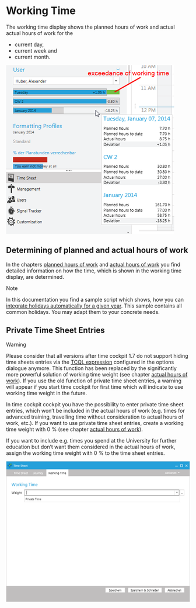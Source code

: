 # Working Time	

The working time display shows the planned hours of work and actual actual hours of work for the

- current day,
- current week and
- current month.

![Working time](images/user-working-time.png "Working time")

## Determining of planned and actual hours of work
In the chapters [planned hours of work](~/doc/data-model/unknown.md) and [actual hours of work](~/doc/data-model/unknown.md) you find detailed information on how the time, which is shown in the working time display, are determined.

> [!NOTE]
In this documentation you find a sample script which shows, how you can [integrate holidays automatically for a given year](~/doc/scripting/add-holidays.md). This sample contains all common holidays. You may adapt them to your concrete needs.

## Private Time Sheet Entries

> [!WARNING]
Please consider that all versions after time cockpit 1.7 do not support hiding time sheets entries via the [TCQL expression](~/doc/tcql/expression-language.md) configured in the options dialogue anymore. This function has been replaced by the significantly more powerful solution of working time weight (see chapter [actual hours of work](~/doc/data-model/unknown.md)). If you use the old function of private time sheet entries, a warning will appear if you start time cockpit for first time which will indicate to use working time weight in the future.

In time cockpit cockpit you have the possibility to enter private time sheet entries, which won’t be included in the actual hours of work (e.g. times for advanced training, travelling time without consideration to actual hours of work, etc.). If you want to use private time sheet entries, create a working time weight with 0 % (see chapter [actual hours of work](~/doc/data-model/unknown.md)).

If you want to include e.g. times you spend at the University for further education but don’t want them considered in the actual hours of work, assign the working time weight with 0 % to the time sheet entries.

![Private time](images/private-time.png "Private time")